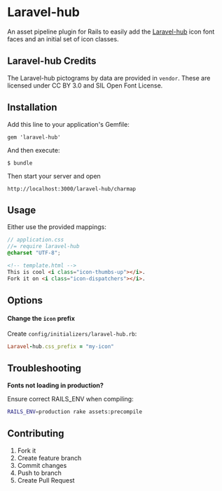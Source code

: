 # Laravel-hub

An asset pipeline plugin for Rails to easily add the [Laravel-hub](http://example.com/)
icon font faces and an initial set of icon classes.

## Laravel-hub Credits

The Laravel-hub pictograms by data are provided in `vendor`. 
These are licensed under CC BY 3.0 and SIL Open Font License.

## Installation

Add this line to your application's Gemfile:

    gem 'laravel-hub'

And then execute:

    $ bundle

Then start your server and open

    http://localhost:3000/laravel-hub/charmap

## Usage

Either use the provided mappings:

```scss
// application.css
//= require laravel-hub
@charset "UTF-8";
```

```html
<!-- template.html -->
This is cool <i class="icon-thumbs-up"></i>.
Fork it on <i class="icon-dispatchers"></i>.
```

## Options

#### Change the `icon` prefix

Create `config/initializers/laravel-hub.rb`:

```ruby
Laravel-hub.css_prefix = "my-icon"
```

## Troubleshooting

**Fonts not loading in production?**

Ensure correct RAILS_ENV when compiling:

```bash
RAILS_ENV=production rake assets:precompile
```

## Contributing

1. Fork it
2. Create feature branch
3. Commit changes
4. Push to branch
5. Create Pull Request

